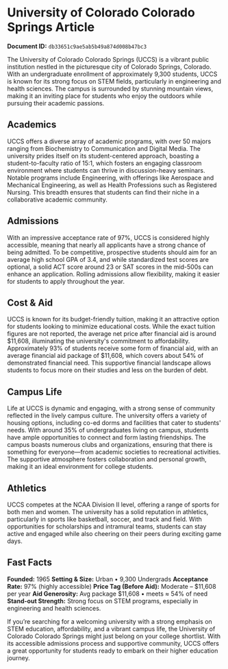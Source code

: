 # University of Colorado Colorado Springs Article

**Document ID:** `db33651c9ae5ab5b49a874d008b47bc3`

The University of Colorado Colorado Springs (UCCS) is a vibrant public institution nestled in the picturesque city of Colorado Springs, Colorado. With an undergraduate enrollment of approximately 9,300 students, UCCS is known for its strong focus on STEM fields, particularly in engineering and health sciences. The campus is surrounded by stunning mountain views, making it an inviting place for students who enjoy the outdoors while pursuing their academic passions.

## Academics
UCCS offers a diverse array of academic programs, with over 50 majors ranging from Biochemistry to Communication and Digital Media. The university prides itself on its student-centered approach, boasting a student-to-faculty ratio of 15:1, which fosters an engaging classroom environment where students can thrive in discussion-heavy seminars. Notable programs include Engineering, with offerings like Aerospace and Mechanical Engineering, as well as Health Professions such as Registered Nursing. This breadth ensures that students can find their niche in a collaborative academic community.

## Admissions
With an impressive acceptance rate of 97%, UCCS is considered highly accessible, meaning that nearly all applicants have a strong chance of being admitted. To be competitive, prospective students should aim for an average high school GPA of 3.4, and while standardized test scores are optional, a solid ACT score around 23 or SAT scores in the mid-500s can enhance an application. Rolling admissions allow flexibility, making it easier for students to apply throughout the year.

## Cost & Aid
UCCS is known for its budget-friendly tuition, making it an attractive option for students looking to minimize educational costs. While the exact tuition figures are not reported, the average net price after financial aid is around $11,608, illuminating the university's commitment to affordability. Approximately 93% of students receive some form of financial aid, with an average financial aid package of $11,608, which covers about 54% of demonstrated financial need. This supportive financial landscape allows students to focus more on their studies and less on the burden of debt.

## Campus Life
Life at UCCS is dynamic and engaging, with a strong sense of community reflected in the lively campus culture. The university offers a variety of housing options, including co-ed dorms and facilities that cater to students' needs. With around 35% of undergraduates living on campus, students have ample opportunities to connect and form lasting friendships. The campus boasts numerous clubs and organizations, ensuring that there is something for everyone—from academic societies to recreational activities. The supportive atmosphere fosters collaboration and personal growth, making it an ideal environment for college students.

## Athletics
UCCS competes at the NCAA Division II level, offering a range of sports for both men and women. The university has a solid reputation in athletics, particularly in sports like basketball, soccer, and track and field. With opportunities for scholarships and intramural teams, students can stay active and engaged while also cheering on their peers during exciting game days.

## Fast Facts
**Founded:** 1965
**Setting & Size:** Urban • 9,300 Undergrads
**Acceptance Rate:** 97% (highly accessible)
**Price Tag (Before Aid):** Moderate – $11,608 per year
**Aid Generosity:** Avg package $11,608 • meets ≈ 54% of need
**Stand-out Strength:** Strong focus on STEM programs, especially in engineering and health sciences.

If you’re searching for a welcoming university with a strong emphasis on STEM education, affordability, and a vibrant campus life, the University of Colorado Colorado Springs might just belong on your college shortlist. With its accessible admissions process and supportive community, UCCS offers a great opportunity for students ready to embark on their higher education journey.
